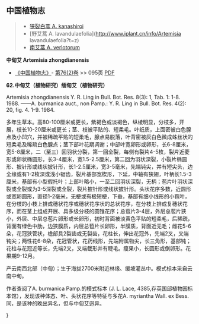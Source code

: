 
## 中国植物志

> * [狭裂白蒿  A.  kanashiroi](Artemisia-kanashiroi-狭裂白蒿.md)
> * [野艾蒿  A.  lavandulaefolia](http://www.iplant.cn/info/Artemisia lavandulaefolia?t=z)
> * [南艾蒿  A.  verlotorum](Artemisia-verlotorum-南艾蒿.md)

**中甸艾 Artemisia zhongdianensis**

* [《中国植物志》](http://www.iplant.cn/frps)- [第76(2)卷](http://www.iplant.cn/frps/vol/76(2)) >> 095页 [PDF](http://www.iplant.cn/frps/pdf/76(2)/095a.PDF)

**62.中甸艾（植物研究）缅甸艾（植物研究）**

Artemisia zhongdianensis Y. R. Ling in Bull. Bot. Res. 8(3): 1, Tab. 1: 1-8. 1988. ——A. burmanica auct., non Pamp.: Y. R. Ling in Bull. Bot. Res. 4(2): 20, fig. 4. 1-9. 1984.

多年生草本。高80-100厘米或更长，紫褐色或淡褐色，纵棱明显，分枝多，开展，枝长10-20厘米或更长；茎、枝被平贴的、短柔毛。叶纸质，上面密被白色腺点及小凹穴，并被稀疏平贴的短柔毛，腺点易脱落，叶背密被灰白色微成蛛丝状的短柔毛及稀疏白色腺点；茎下部叶花期凋谢；中部叶宽卵形或卵形，长6-8厘米，宽5-8厘米，二（至三）回羽状分裂，第一回全裂，每侧有裂片4-5枚，裂片近菱形或卵状椭圆形，长3-4厘米，宽1.5-2.5厘米，第二回为羽状深裂，小裂片椭圆形、披针形或线状披针形，长1-2.5厘米，宽3-5毫米，先端钝尖，并有短尖头，边全缘或有1-2枚深或浅小锯齿，裂片基部宽楔形，下延，中轴有狭翅，叶柄长1.5-3厘米，基部有小型假托叶；上部叶略小，一至二回羽状深裂，无柄；苞片叶羽状深裂或全裂或为3-5深裂或全裂，裂片披针形或线状披针形。头状花序多数，近圆形或宽卵圆形，直径1-2毫米，无梗或有极短梗，下垂，基部有细小线形的小苞叶，在分枝的小枝上排成穗状花序或穗状花序状的总状花序，在分枝上排成复穗状花序，而在茎上组成开展、具多级分枝的圆锥花序；总苞片3-4层，外层总苞片狭小，外层、中层总苞片卵形或长卵形，初时背面被淡黄色平贴的短柔毛，后稀疏，背面有绿色中肋，边狭膜质，内层总苞片长卵形，半膜质，背面近无毛；雌花5-6朵，花冠狭管状，檐部具2裂齿或无裂齿，花柱长，伸出花冠外，先端2叉，叉端钝尖；两性花6-8朵，花冠管状，花药线形，先端附属物尖，长三角形，基部钝；花柱与花冠近等长，先端2叉，叉端截形并有睫毛。瘦果小，长圆形或倒卵形。花果期9-12月。

产云南西北部（中甸）；生于海拔2700米附近林缘、缓坡灌丛中。模式标本采自云南中甸。

作者查阅了A. burmanica Pamp.的模式标本 (J. L. Lace, 4385,存英国邱植物园标本馆），发现该种体态、叶、头状花序等特征与多花A. myriantha Wall. ex Bess.同，是该种的晚出异名，但与中甸艾迥异。


}